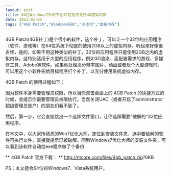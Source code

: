 ```yaml
---
layout: post
title: 64位Windows7系统下让32位程序支持4G虚拟内存		
date: 2011-01-05
tags: ["4GB Patch","Windows系统","小技巧","虚拟内存"]
---
```


4GB Patch(4GB补丁)是个很小的软件，这个补丁，可以让一个32位的应用程序（软件、游戏等）在64位系统下彻底的使用2GB以上的虚拟内存。听起来好像很古怪，是的，如果不用这种类似的补丁，32位的应用程序只能使用2GB之内的虚拟内存。这特别适用于大型的应用程序，例如3D渲染、高配置需求的游戏、多媒体工具、Adobe等软件。如果你处理高分辨率图片、动画或者玩个大型游戏时，可以用这个小软件先给目标程序打个补丁，以充分使用系统虚拟内存。

4GB Patch 的使用过程如下：

因为软件本身需要管理员权限，所以当你双击桌面上的 4GB Patch 的快捷方式的时候，会提示你需要管理员权限执行。当然关闭UAC（或者开启了administrator超级管理员账户）的朋友们看不到了。

然后，第一步，它会直接跳出一个选择文件窗口，让你选择需要"破解的"32位应用程序。

在本文中，以大家所熟悉的Win7优化大师，定位到安装文件夹，选中要破解的软件可执行文件，直接就提示已被破解。回到Windows7优化大师的安装文件夹，可以看到该软件自动给exe程序做了个备份

** 4GB Patch 官方下载： **
<a href="http://ntcore.com/files/4gb_patch.zip">http://ntcore.com/files/4gb_patch.zip</a>?6KB

PS：本文适合64位的Windows7、Vista系统用户。		